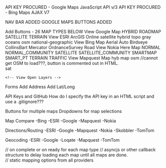 API KEY PROCURED - Google Maps JavaScript API v/3
API KEY PROCURED - Bing Maps AJAX V7

NAV BAR ADDED
GOOGLE MAPS BUTTONS ADDED
	
Add Buttons - 26 MAP TYPES BELOW
	View Google Map
		HYBRID
		ROADMAP
		SATELLITE
		TERRAIN
	View ESRI ArcGIS Online
		satellite
		hybrid
		topo
		gray
		oceans
		osm
		national-geographic
	View Bing Map
		Aerial
		Auto
		Birdseye
		CollinsBart
		Mercator
		OrdnanceSurvey
		Road
	View Nokia Here Map
		NORMAL
		NORMAL_COMMUNITY
		SATELLITE
		SATELLITE_COMMUNITY
		SMARTMAP
		SMART_PT
		TERRAIN
		TRAFFIC
	View Mapquest Map
		hyb
		map
		osm  //cannot get OSM to load???, button is commented out in HTML.  
		sat


	<!-- View Open Layers -->

			
Forms
	Add Address
	Add Lat/Long

API Keys and GitHub
	How do I specify the API key in an HTML script and use a .gitignore???

Buttons for multiple maps
Dropdowns for map selections

Map Compare
-Bing
-ESRI
-Google
-Mapquest
-Nokia

Directions/Routing
-ESRI
-Google
-Mapquest
-Nokia
-Skobbler 
-TomTom

Geocoding
-ESRI
-Google
-Loqate
-Mapquest
-TomTom

// on complete or on ready for each map type
// asyncjs or other callback structure to delay loading each map until all maps are done.  
// static mapping options from all providers

